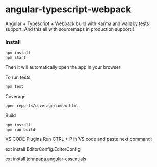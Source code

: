 # angular-typescript-webpack

Angular + Typescript + Webpack build with Karma and wallaby tests support.
And this all with sourcemaps in production support!!

### Install

```sh
npm install
npm start
```

Then it will automatically open the app in your browser

To run tests

```sh
npm test
```

Coverage

```sh
open reports/coverage/index.html
```

Build
```sh
npm install
npm run build
```

VS CODE Plugins
Run CTRL + P in VS code and paste next command:

ext install EditorConfig.EditorConfig


ext install johnpapa.angular-essentials
